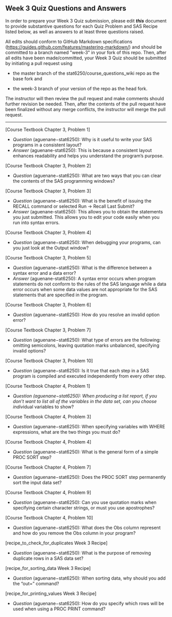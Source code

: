 
## Week 3 Quiz Questions and Answers

In order to prepare your Week 3 Quiz submission, please edit ***this*** document to provide substantive questions for each Quiz Problem and SAS Recipe listed below, as well as answers to at least three questions raised.

All edits should conform to GitHub Markdown specifications (https://guides.github.com/features/mastering-markdown/) and should be committed to a branch named "week-3" in your fork of this repo. Then, after all edits have been made/committed, your Week 3 Quiz should be submitted by initiating a pull request using

- the master branch of the stat6250/course_questions_wiki repo as the base fork and

- the week-3 branch of your version of the repo as the head fork.

The instructor will then review the pull request and make comments should further revision be needed. Then, after the contents of the pull request have been finalized without any merge conflicts, the instructor will merge the pull request.

********************************************************************************



[Course Textbook Chapter 3, Problem 1]
- *Question* (aguenane−stat6250): Why is it useful to write your SAS programs in a consistent layout?
- *Answer* (aguenane-stat6250): This is because a consistent layout enhances readability and helps you understand the program’s purpose.



[Course Textbook Chapter 3, Problem 2]
-	*Question* (aguenane−stat6250): What are two ways that you can clear the contents of the SAS programming windows?



[Course Textbook Chapter 3, Problem 3]
-	*Question* (aguenane−stat6250): What is the benefit of issuing the RECALL command or selected Run -> Recall Last Submit?
- *Answer* (aguenane-stat6250): This allows you to obtain the statements you just submitted. This allows you to edit your code easily when you run into syntax errors.



[Course Textbook Chapter 3, Problem 4]
-	*Question* (aguenane−stat6250): When debugging your programs, can you just look at the Output window?



[Course Textbook Chapter 3, Problem 5]
-	*Question* (aguenane−stat6250): What is the difference between a syntax error and a data error?
-	*Answer* (aguenane-stat6250): A syntax error occurs when program statements do not conform to the rules of the SAS language while a data error occurs when some data values are not appropriate for the SAS statements that are specified in the program.



[Course Textbook Chapter 3, Problem 6]
 -	*Question* (aguenane−stat6250): How do you resolve an invalid option error?



[Course Textbook Chapter 3, Problem 7]
-	*Question* (aguenane−stat6250): What type of errors are the following: omitting semicolons, leaving quotation marks unbalanced, specifying invalid options?



[Course Textbook Chapter 3, Problem 10]
-	*Question* (aguenane−stat6250): Is it true that each step in a SAS program is compiled and executed independently from every other step.



[Course Textbook Chapter 4, Problem 1]
-	*Question (aguenane−stat6250): When producing a list report, if you don’t want to list all of the variables in the data set, can you choose indiv*idual variables to show?



[Course Textbook Chapter 4, Problem 3]
-	*Question* (aguenane−stat6250): When specifying variables with WHERE expressions, what are the two things you must do?



[Course Textbook Chapter 4, Problem 4]
-	*Question* (aguenane−stat6250): What is the general form of a simple PROC SORT step?



[Course Textbook Chapter 4, Problem 7]
-	*Question* (aguenane−stat6250): Does the PROC SORT step permanently sort the input data set?



[Course Textbook Chapter 4, Problem 9]
-	*Question* (aguenane−stat6250): Can you use quotation marks when specifying certain character strings, or must you use apostrophes?



[Course Textbook Chapter 4, Problem 10]
-	*Question* (aguenane−stat6250): What does the Obs column represent and how do you remove the Obs column in your program?



[recipe_to_check_for_duplicates Week 3 Recipe]
-	*Question* (aguenane−stat6250): What is the purpose of removing duplicate rows in a SAS data set?



[recipe_for_sorting_data Week 3 Recipe]
-	*Question* (aguenane−stat6250): When sorting data, why should you add the “out=” command?



[recipe_for_printing_values Week 3 Recipe]
-	*Question* (aguenane−stat6250): How do you specify which rows will be used when using a PROC PRINT command?


